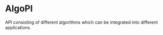# AlgoPI

API consisting of different algorithms which can be integrated into different applications.
